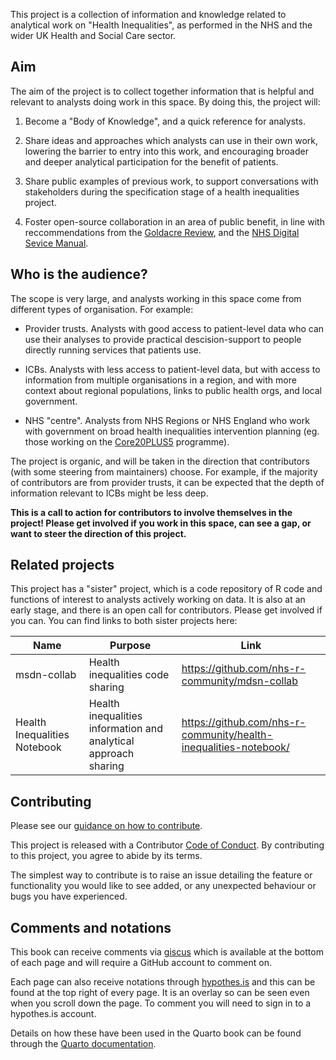 This project is a collection of information and knowledge related to analytical work on "Health Inequalities", as performed in the NHS and the wider UK Health and Social Care sector.

## Aim

The aim of the project is to collect together information that is helpful and relevant to analysts doing work in this space. By doing this, the project will:

1.  Become a "Body of Knowledge", and a quick reference for analysts.

2.  Share ideas and approaches which analysts can use in their own work, lowering the barrier to entry into this work, and encouraging broader and deeper analytical participation for the benefit of patients.

3.  Share public examples of previous work, to support conversations with stakeholders during the specification stage of a health inequalities project.

4.  Foster open-source collaboration in an area of public benefit, in line with reccommendations from the [Goldacre Review](https://www.gov.uk/government/publications/better-broader-safer-using-health-data-for-research-and-analysis/better-broader-safer-using-health-data-for-research-and-analysis#modern-open-working-methods-for-nhs-data-analysis), and the [NHS Digital Sevice Manual](https://service-manual.nhs.uk/standards-and-technology/service-standard-points/12-make-new-source-code-open).

## Who is the audience?

The scope is very large, and analysts working in this space come from different types of organisation. For example:

-   Provider trusts. Analysts with good access to patient-level data who can use their analyses to provide practical descision-support to people directly running services that patients use.

-   ICBs. Analysts with less access to patient-level data, but with access to information from multiple organisations in a region, and with more context about regional populations, links to public health orgs, and local government.

-   NHS "centre". Analysts from NHS Regions or NHS England who work with government on broad health inequalities intervention planning (eg. those working on the [Core20PLUS5](https://www.england.nhs.uk/about/equality/equality-hub/national-healthcare-inequalities-improvement-programme/core20plus5/) programme).

The project is organic, and will be taken in the direction that contributors (with some steering from maintainers) choose. For example, if the majority of contributors are from provider trusts, it can be expected that the depth of information relevant to ICBs might be less deep.

**This is a call to action for contributors to involve themselves in the project! Please get involved if you work in this space, can see a gap, or want to steer the direction of this project.**

## Related projects

This project has a "sister" project, which is a code repository of R code and functions of interest to analysts actively working on data. It is also at an early stage, and there is an open call for contributors. Please get involved if you can. You can find links to both sister projects here:

| Name                         | Purpose                                                         | Link                                                               |
|-------------------|------------------------------|------------------------|
| msdn-collab                  | Health inequalities code sharing                                | <https://github.com/nhs-r-community/mdsn-collab>                   |
| Health Inequalities Notebook | Health inequalities information and analytical approach sharing | <https://github.com/nhs-r-community/health-inequalities-notebook/> |

## Contributing

Please see our [guidance on how to contribute](https://tools.nhsrcommunity.com/contribution.html).

This project is released with a Contributor [Code of Conduct](./content/CODE_OF_CONDUCT.md). By contributing to this project, you agree to abide by its terms.

The simplest way to contribute is to raise an issue detailing the feature or functionality you would like to see added, or any unexpected behaviour or bugs you have experienced.

## Comments and notations

This book can receive comments via [giscus](https://giscus.app/) which is available at the bottom of each page and will require a GitHub account to comment on.

Each page can also receive notations through [hypothes.is](https://web.hypothes.is/about/) and this can be found at the top right of every page. It is an overlay so can be seen even when you scroll down the page. To comment you will need to sign in to a hypothes.is account.

Details on how these have been used in the Quarto book can be found through the [Quarto documentation](https://quarto.org/docs/reference/projects/books.html#comments).
